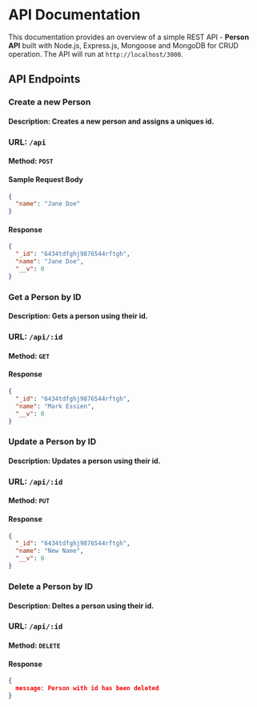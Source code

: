 # API Documentation

This documentation provides an overview of a simple REST API - **Person API** built with Node.js, Express.js, Mongoose and MongoDB for CRUD operation. The API will run at `http://localhost/3000`.

## API Endpoints

### Create a new Person

#### Description: Creates a new person and assigns a uniques id.
### URL: `/api`
#### Method: `POST`
#### Sample Request Body
```json
{
  "name": "Jane Doe"
}
```

#### Response
```json
{
  "_id": "6434tdfghj9876544rftgh",
  "name": "Jane Doe",
  "__v": 0
}
```

### Get a Person by ID

#### Description: Gets a person using their id.
### URL: `/api/:id`
#### Method: `GET`
#### Response
```json
{
  "_id": "6434tdfghj9876544rftgh",
  "name": "Mark Essien",
  "__v": 0
}
```

### Update a Person by ID

#### Description: Updates a person using their id.
### URL: `/api/:id`
#### Method: `PUT`
#### Response
```json
{
  "_id": "6434tdfghj9876544rftgh",
  "name": "New Name",
  "__v": 0
}
```

### Delete a Person by ID

#### Description: Deltes a person using their id.
### URL: `/api/:id`
#### Method: `DELETE`
#### Response
```json
{
  message: Person with id has been deleted
}
```


